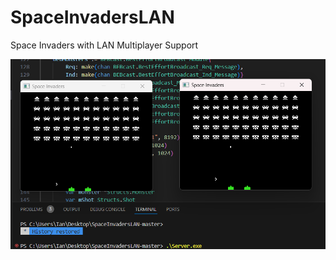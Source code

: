 # SpaceInvadersLAN
Space Invaders with LAN Multiplayer Support

![SpaceInvadersLAN](spaceinvadersmp.png?raw=true "Space Invaders MP LAN")
